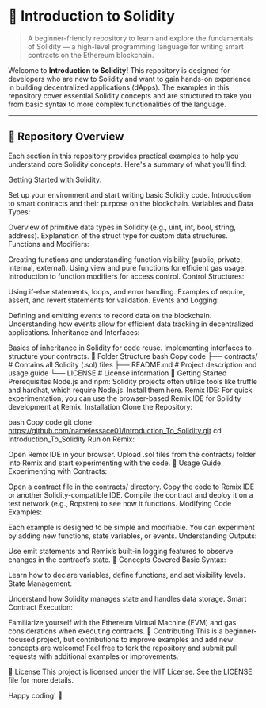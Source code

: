 # 🚀 Introduction to Solidity
> A beginner-friendly repository to learn and explore the fundamentals of Solidity — a high-level programming language for writing smart contracts on the Ethereum blockchain.

Welcome to **Introduction to Solidity!** This repository is designed for developers who are new to Solidity and want to gain hands-on experience in building decentralized applications (dApps). The examples in this repository cover essential Solidity concepts and are structured to take you from basic syntax to more complex functionalities of the language.

---

## 📝 Repository Overview
Each section in this repository provides practical examples to help you understand core Solidity concepts. Here's a summary of what you'll find:

Getting Started with Solidity:

Set up your environment and start writing basic Solidity code.
Introduction to smart contracts and their purpose on the blockchain.
Variables and Data Types:

Overview of primitive data types in Solidity (e.g., uint, int, bool, string, address).
Explanation of the struct type for custom data structures.
Functions and Modifiers:

Creating functions and understanding function visibility (public, private, internal, external).
Using view and pure functions for efficient gas usage.
Introduction to function modifiers for access control.
Control Structures:

Using if-else statements, loops, and error handling.
Examples of require, assert, and revert statements for validation.
Events and Logging:

Defining and emitting events to record data on the blockchain.
Understanding how events allow for efficient data tracking in decentralized applications.
Inheritance and Interfaces:

Basics of inheritance in Solidity for code reuse.
Implementing interfaces to structure your contracts.
📂 Folder Structure
bash
Copy code
├── contracts/                  # Contains all Solidity (.sol) files
├── README.md                   # Project description and usage guide
└── LICENSE                     # License information
🚀 Getting Started
Prerequisites
Node.js and npm: Solidity projects often utilize tools like truffle and hardhat, which require Node.js. Install them here.
Remix IDE: For quick experimentation, you can use the browser-based Remix IDE for Solidity development at Remix.
Installation
Clone the Repository:

bash
Copy code
git clone https://github.com/namelessace01/Introduction_To_Solidity.git
cd Introduction_To_Solidity
Run on Remix:

Open Remix IDE in your browser.
Upload .sol files from the contracts/ folder into Remix and start experimenting with the code.
📖 Usage Guide
Experimenting with Contracts:

Open a contract file in the contracts/ directory.
Copy the code to Remix IDE or another Solidity-compatible IDE.
Compile the contract and deploy it on a test network (e.g., Ropsten) to see how it functions.
Modifying Code Examples:

Each example is designed to be simple and modifiable. You can experiment by adding new functions, state variables, or events.
Understanding Outputs:

Use emit statements and Remix’s built-in logging features to observe changes in the contract’s state.
📘 Concepts Covered
Basic Syntax:

Learn how to declare variables, define functions, and set visibility levels.
State Management:

Understand how Solidity manages state and handles data storage.
Smart Contract Execution:

Familiarize yourself with the Ethereum Virtual Machine (EVM) and gas considerations when executing contracts.
🤝 Contributing
This is a beginner-focused project, but contributions to improve examples and add new concepts are welcome! Feel free to fork the repository and submit pull requests with additional examples or improvements.

📜 License
This project is licensed under the MIT License. See the LICENSE file for more details.

Happy coding! 🎉

